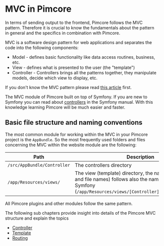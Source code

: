 # MVC in Pimcore

In terms of sending output to the frontend, Pimcore follows the MVC pattern. 
Therefore it is crucial to know the fundamentals about the pattern in general and 
  the specifics in combination with Pimcore. 
 
 MVC is a software design pattern for web applications and separates the code into the following components:  
 * Model - defines basic functionality like data access routines, business, etc. 
 * View - defines what is presented to the user (the "template")
 * Controller - Controllers brings all the patterns together, they manipulate models, decide which view to display, etc. 

If you don't know the MVC pattern please read [this article](http://en.wikipedia.org/wiki/Model%E2%80%93view%E2%80%93controller) first.


The MVC module of Pimcore built on top of Symfony. If you are new to Symfony you can read about 
[controllers](http://symfony.com/doc/3.4/controller.html) in the Symfony manual. With this 
knowledge learning Pimcore will be much easier and faster.


## Basic file structure and naming conventions

The most common module for working within the MVC in your Pimcore project is the `AppBundle`. So the most frequently 
used folders and files concerning the MVC within the website module are the following:
 
| Path   |  Description |  Example
|--------|--------------|---------------------
| `/src/AppBundle/Controller` | The controllers directory | eg. `ContentController.php`
| `/app/Resources/views/` | The view (template) directory, the naming (sub folders and file names) follows also the naming-convention of Symfony (`/app/Resources/views/[Controller]/[action].html.php`) | `/app/Resources/views/Content/view-single.html.php` (if the controller above contains an action called `viewSingleAction`) 

All Pimcore plugins and other modules follow the same pattern.
 

The following sub chapters provide insight into details of the Pimcore MVC structure and explain the topics
 * [Controller](./00_Controller.md) 
 * [Template](./02_Template/README.md)
 * [Routing](./04_Routing_and_URLs/README.md) 
